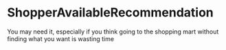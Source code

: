 # ShopperAvailableRecommendation
You may need it, especially if you think going to the shopping mart without finding what you want is wasting time

